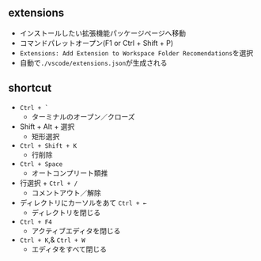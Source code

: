 ## extensions

- インストールしたい拡張機能パッケージページへ移動
- コマンドパレットオープン(F1 or Ctrl + Shift + P)
- `Extensions: Add Extension to Workspace Folder Recomendations`を選択
- 自動で`./vscode/extensions.json`が生成される

## shortcut

- `` Ctrl + ` ``
  - ターミナルのオープン／クローズ
- Shift + Alt + 選択
  - 矩形選択
- `Ctrl + Shift + K`
  - 行削除
- `Ctrl + Space`
  - オートコンプリート類推
- 行選択 + `Ctrl + /`
  - コメントアウト／解除
- ディレクトリにカーソルをあて `Ctrl + ←`
  - ディレクトリを閉じる
- `Ctrl + F4`
  - アクティブエディタを閉じる
- `Ctrl + K`,& `Ctrl + W`
  - エディタをすべて閉じる
